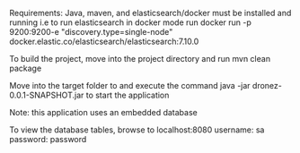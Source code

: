 Requirements: Java, maven, and elasticsearch/docker must be installed and running
i.e to run elasticsearch in docker mode run  docker run -p 9200:9200-e "discovery.type=single-node" docker.elastic.co/elasticsearch/elasticsearch:7.10.0


To build the project, move into the project directory and run mvn clean package

Move into the target folder to and execute the command java -jar dronez-0.0.1-SNAPSHOT.jar to start the application

Note: this application uses an embedded database

To view the database tables, browse to localhost:8080
username: sa
password: password